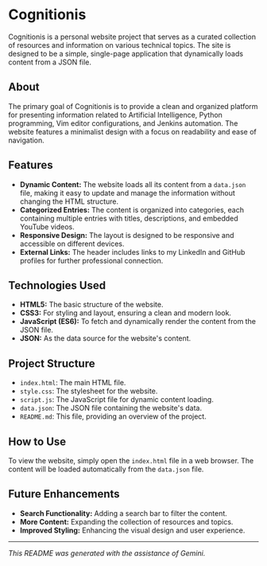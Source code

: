 # Cognitionis

Cognitionis is a personal website project that serves as a curated collection of resources and information on various technical topics. The site is designed to be a simple, single-page application that dynamically loads content from a JSON file.

## About

The primary goal of Cognitionis is to provide a clean and organized platform for presenting information related to Artificial Intelligence, Python programming, Vim editor configurations, and Jenkins automation. The website features a minimalist design with a focus on readability and ease of navigation.

## Features

- **Dynamic Content:** The website loads all its content from a `data.json` file, making it easy to update and manage the information without changing the HTML structure.
- **Categorized Entries:** The content is organized into categories, each containing multiple entries with titles, descriptions, and embedded YouTube videos.
- **Responsive Design:** The layout is designed to be responsive and accessible on different devices.
- **External Links:** The header includes links to my LinkedIn and GitHub profiles for further professional connection.

## Technologies Used

- **HTML5:** The basic structure of the website.
- **CSS3:** For styling and layout, ensuring a clean and modern look.
- **JavaScript (ES6):** To fetch and dynamically render the content from the JSON file.
- **JSON:** As the data source for the website's content.

## Project Structure

- `index.html`: The main HTML file.
- `style.css`: The stylesheet for the website.
- `script.js`: The JavaScript file for dynamic content loading.
- `data.json`: The JSON file containing the website's data.
- `README.md`: This file, providing an overview of the project.

## How to Use

To view the website, simply open the `index.html` file in a web browser. The content will be loaded automatically from the `data.json` file.

## Future Enhancements

- **Search Functionality:** Adding a search bar to filter the content.
- **More Content:** Expanding the collection of resources and topics.
- **Improved Styling:** Enhancing the visual design and user experience.

---

*This README was generated with the assistance of Gemini.*